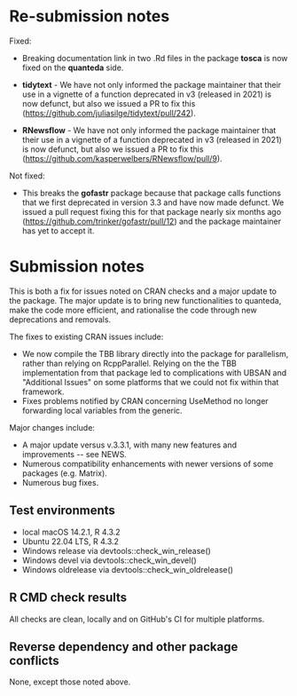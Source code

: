 # Re-submission notes

Fixed:

- Breaking documentation link in two .Rd files in the package **tosca** is now fixed on the **quanteda** side.

- **tidytext** - We have not only informed the package maintainer that their use in a vignette of a function deprecated in v3 (released in 2021) is now defunct, but also we issued a PR to fix this (https://github.com/juliasilge/tidytext/pull/242).

- **RNewsflow** - We have not only informed the package maintainer that their use in a vignette of a function deprecated in v3 (released in 2021) is now defunct, but also we issued a PR to fix this (https://github.com/kasperwelbers/RNewsflow/pull/9).

Not fixed:

- This breaks the **gofastr** package because that package calls functions that we first deprecated in version 3.3 and have now made defunct.  We issued a pull request fixing this for that package nearly six months ago (https://github.com/trinker/gofastr/pull/12) and the package maintainer has yet to accept it.



# Submission notes

This is both a fix for issues noted on CRAN checks and a major update to the package.  The major update is to bring new functionalities to quanteda, make the code more efficient, and rationalise the code through new deprecations and removals.

The fixes to existing CRAN issues include:

*  We now compile the TBB library directly into the package for parallelism, rather than relying on RcppParallel. Relying on the the TBB implementation from that package led to complications with UBSAN and "Additional Issues" on some platforms that we could not fix within that framework.
*  Fixes problems notified by CRAN concerning UseMethod no longer forwarding local variables from the generic.

Major changes include:

*  A major update versus v.3.3.1, with many new features and improvements -- see NEWS.
*  Numerous compatibility enhancements with newer versions of some packages (e.g. Matrix).
*  Numerous bug fixes.

## Test environments

* local macOS 14.2.1, R 4.3.2
* Ubuntu 22.04 LTS, R 4.3.2
* Windows release via devtools::check_win_release()
* Windows devel via devtools::check_win_devel()
* Windows oldrelease via devtools::check_win_oldrelease()

## R CMD check results

All checks are clean, locally and on GitHub's CI for multiple platforms.

## Reverse dependency and other package conflicts

None, except those noted above.